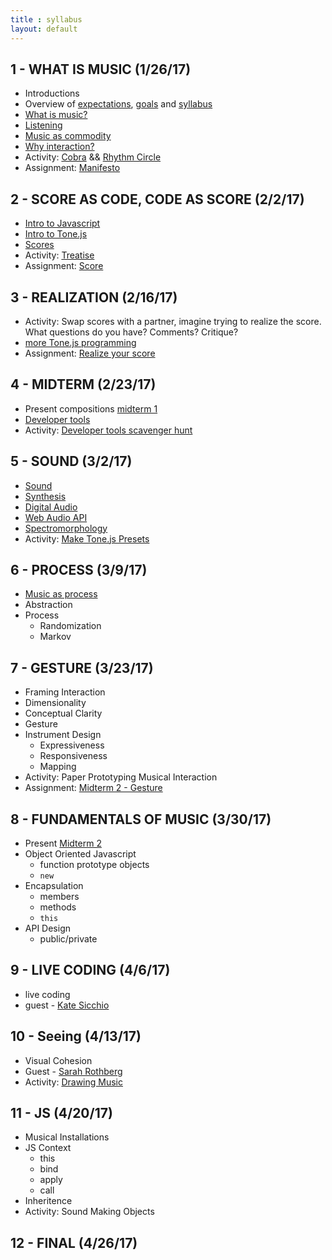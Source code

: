 ```yaml
---
title : syllabus
layout: default
---
```


## 1 - WHAT IS MUSIC (1/26/17)

* Introductions
* Overview of [expectations]({{site.baseurl}}/expectations), [goals]({{site.baseurl}}/goals) and [syllabus]({{site.baseurl}}/syllabus)
* [What is music?]({{site.baseurl}}/module/what_is_music)
* [Listening]({{site.baseurl}}/module/listening)
* [Music as commodity]({{site.baseurl}}/module/commodity)
* [Why interaction?]({{site.baseurl}}/module/why_interaction)
* Activity: [Cobra]({{site.baseurl}}/activity/cobra) && [Rhythm Circle]({{site.baseurl}}/activity/rhythm_circle)
* Assignment: [Manifesto]({{site.baseurl}}/assignment/manifesto)


## 2 - SCORE AS CODE, CODE AS SCORE (2/2/17)

* [Intro to Javascript]({{site.baseurl}}/module/intro_to_javascript)
* [Intro to Tone.js]({{site.baseurl}}/module/intro_to_tone)
* [Scores]({{site.baseurl}}/module/scores)
* Activity: [Treatise]({{site.baseurl}}/activity/treatise)
* Assignment: [Score]({{site.baseurl}}/assignment/score)

## 3 - REALIZATION (2/16/17)

* Activity: Swap scores with a partner, imagine trying to realize the score. What questions do you have? Comments? Critique?
* [more Tone.js programming]({{site.baseurl}}/module/tone_2)
* Assignment: [Realize your score]({{site.baseurl}}/assignment/midterm_1)

## 4 - MIDTERM (2/23/17)

* Present compositions [midterm 1]({{site.baseurl}}/assignment/midterm_1)
* [Developer tools]({{site.baseurl}}/module/developer_tools)
* Activity: [Developer tools scavenger hunt]({{site.baseurl}}/activity/debugging.html)

## 5 - SOUND (3/2/17)

* [Sound]({{site.baseurl}}/module/sound)
* [Synthesis]({{site.baseurl}}/module/synthesis)
* [Digital Audio]({{site.baseurl}}/module/digital_audio)
* [Web Audio API]({{site.baseurl}}/module/web_audio)
* [Spectromorphology]({{site.baseurl}}/module/spectromorphology)
* Activity: [Make Tone.js Presets]({{site.baseurl}}/activity/presets)

## 6 - PROCESS (3/9/17)

* [Music as process]({{site.baseurl}}/module/process_music)
* Abstraction
* Process
	* Randomization
	* Markov

## 7 - GESTURE (3/23/17)

* Framing Interaction
* Dimensionality
* Conceptual Clarity
* Gesture
* Instrument Design
	* Expressiveness
	* Responsiveness
	* Mapping
* Activity: Paper Prototyping Musical Interaction
* Assignment: [Midterm 2 - Gesture]({{site.baseurl}}/assignment/midterm_2)

## 8 - FUNDAMENTALS OF MUSIC (3/30/17)

* Present [Midterm 2]({{site.baseurl}}/assignment/midterm_2)
* Object Oriented Javascript
	* function prototype objects
	* `new`
* Encapsulation
	* members
	* methods
	* `this`
* API Design
	* public/private

## 9 - LIVE CODING (4/6/17)

* live coding
* guest - [Kate Sicchio](http://blog.sicchio.com/)	

## 10 - Seeing (4/13/17)

* Visual Cohesion
* Guest - [Sarah Rothberg](http://sarahrothberg.com/)
* Activity: [Drawing Music]({{site.baseurl}}/activity/drawing_music)

## 11 - JS (4/20/17)

* Musical Installations
* JS Context
	* this
	* bind
	* apply
	* call
* Inheritence
* Activity: Sound Making Objects

## 12 - FINAL (4/26/17)

